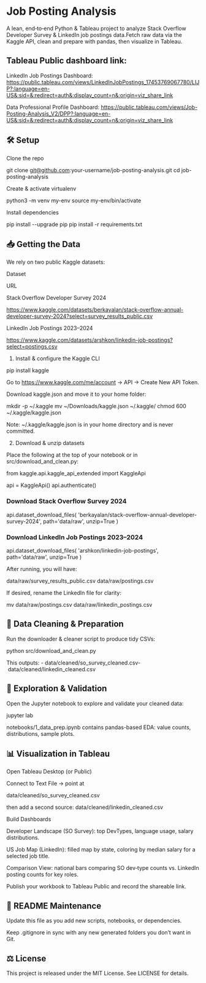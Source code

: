 # Job Posting Analysis

A lean, end‑to‑end Python & Tableau project to analyze Stack Overflow Developer Survey & LinkedIn job postings data.Fetch raw data via the Kaggle API, clean and prepare with pandas, then visualize in Tableau.

## Tableau Public dashboard link:

LinkedIn Job Postings Dashboard: https://public.tableau.com/views/LinkedInJobPostings_17453769067780/LIJP?:language=en-US&:sid=&:redirect=auth&:display_count=n&:origin=viz_share_link

Data Professional Profile Dashboard: https://public.tableau.com/views/Job-Posting-Analysis_V2/DPP?:language=en-US&:sid=&:redirect=auth&:display_count=n&:origin=viz_share_link

## 🛠️ Setup

Clone the repo

git clone git@github.com:your-username/job-posting-analysis.git
cd job-posting-analysis

Create & activate virtualenv

python3 -m venv my-env
source my-env/bin/activate

Install dependencies

pip install --upgrade pip
pip install -r requirements.txt

## 📥 Getting the Data

We rely on two public Kaggle datasets:

Dataset

URL

Stack Overflow Developer Survey 2024

https://www.kaggle.com/datasets/berkayalan/stack-overflow-annual-developer-survey-2024?select=survey_results_public.csv

LinkedIn Job Postings 2023–2024

https://www.kaggle.com/datasets/arshkon/linkedin-job-postings?select=postings.csv

1. Install & configure the Kaggle CLI

pip install kaggle

Go to https://www.kaggle.com/me/account → API → Create New API Token.

Download kaggle.json and move it to your home folder:

mkdir -p ~/.kaggle
mv ~/Downloads/kaggle.json ~/.kaggle/
chmod 600 ~/.kaggle/kaggle.json

Note: ~/.kaggle/kaggle.json is in your home directory and is never committed.

2. Download & unzip datasets

Place the following at the top of your notebook or in src/download_and_clean.py:

from kaggle.api.kaggle_api_extended import KaggleApi

api = KaggleApi()
api.authenticate()

### Download Stack Overflow Survey 2024
api.dataset_download_files(
  'berkayalan/stack-overflow-annual-developer-survey-2024',
  path='data/raw',
  unzip=True
)

### Download LinkedIn Job Postings 2023–2024
api.dataset_download_files(
  'arshkon/linkedin-job-postings',
  path='data/raw',
  unzip=True
)

After running, you will have:

data/raw/survey_results_public.csv
data/raw/postings.csv

If desired, rename the LinkedIn file for clarity:

mv data/raw/postings.csv data/raw/linkedin_postings.csv

## 🧹 Data Cleaning & Preparation

Run the downloader & cleaner script to produce tidy CSVs:

python src/download_and_clean.py

This outputs:
- data/cleaned/so_survey_cleaned.csv- data/cleaned/linkedin_cleaned.csv

## 🔎 Exploration & Validation

Open the Jupyter notebook to explore and validate your cleaned data:

jupyter lab

notebooks/1_data_prep.ipynb contains pandas-based EDA: value counts, distributions, sample plots.

## 📊 Visualization in Tableau

Open Tableau Desktop (or Public)

Connect to Text File → point at

data/cleaned/so_survey_cleaned.csv

then add a second source: data/cleaned/linkedin_cleaned.csv

Build Dashboards

Developer Landscape (SO Survey): top DevTypes, language usage, salary distributions.

US Job Map (LinkedIn): filled map by state, coloring by median salary for a selected job title.

Comparison View: national bars comparing SO dev‑type counts vs. LinkedIn posting counts for key roles.

Publish your workbook to Tableau Public and record the shareable link.


## 📄 README Maintenance

Update this file as you add new scripts, notebooks, or dependencies.

Keep .gitignore in sync with any new generated folders you don’t want in Git.

## ⚖️ License

This project is released under the MIT License. See LICENSE for details.